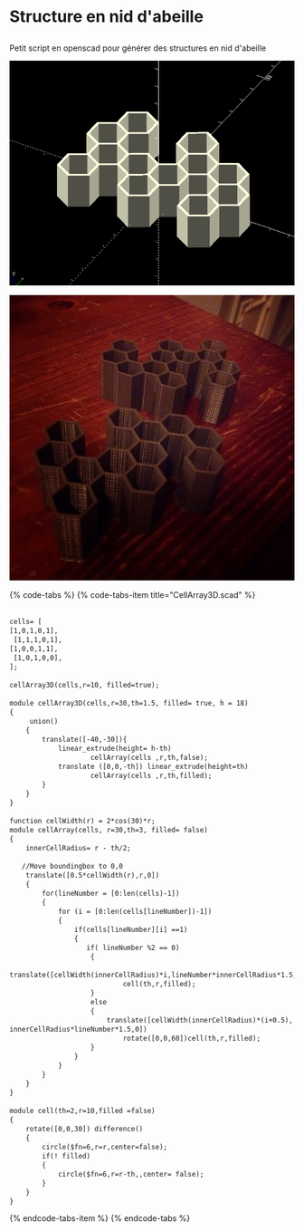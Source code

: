 # Structure en nid d'abeille

## 

Petit script en openscad pour générer des structures en nid d'abeille

![](../.gitbook/assets/image%20%2847%29.png)

![](../.gitbook/assets/image%20%286%29.png)





{% code-tabs %}
{% code-tabs-item title="CellArray3D.scad" %}
```text

cells= [
[1,0,1,0,1],
 [1,1,1,0,1],
[1,0,0,1,1],
 [1,0,1,0,0],
];
 
cellArray3D(cells,r=10, filled=true);
 
module cellArray3D(cells,r=30,th=1.5, filled= true, h = 18)
{
     union()
    {
        translate([-40,-30]){
            linear_extrude(height= h-th)
                    cellArray(cells ,r,th,false);
            translate ([0,0,-th]) linear_extrude(height=th)  
                    cellArray(cells ,r,th,filled);
        }
    }
}
 
function cellWidth(r) = 2*cos(30)*r;
module cellArray(cells, r=30,th=3, filled= false)
{
    innerCellRadius= r - th/2;
 
   //Move boundingbox to 0,0
    translate([0.5*cellWidth(r),r,0])
    {
        for(lineNumber = [0:len(cells)-1])
        {
            for (i = [0:len(cells[lineNumber])-1])
            {
                if(cells[lineNumber][i] ==1)
                {
                   if( lineNumber %2 == 0)
                    {    
                        translate([cellWidth(innerCellRadius)*i,lineNumber*innerCellRadius*1.5,0]) 
                            cell(th,r,filled);
                    }
                    else
                    {            
                        translate([cellWidth(innerCellRadius)*(i+0.5), innerCellRadius*lineNumber*1.5,0]) 
                            rotate([0,0,60])cell(th,r,filled);
                    }
                }
            }       
        }
    }
}
 
module cell(th=2,r=10,filled =false)
{
    rotate([0,0,30]) difference()
    {
        circle($fn=6,r=r,center=false);
        if(! filled)
        {
            circle($fn=6,r=r-th,,center= false);
        }
    }
}

```
{% endcode-tabs-item %}
{% endcode-tabs %}

